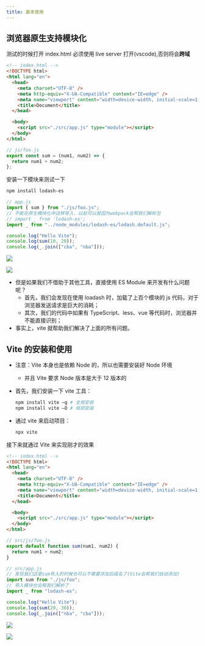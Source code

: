 ```yaml
---
title: 基本使用
---
```


## 浏览器原生支持模块化

测试的时候打开 index.html 必须使用 live server 打开(vscode),否则将会**跨域**

```html
<!-- index.html -->
<!DOCTYPE html>
<html lang="en">
  <head>
    <meta charset="UTF-8" />
    <meta http-equiv="X-UA-Compatible" content="IE=edge" />
    <meta name="viewport" content="width=device-width, initial-scale=1.0" />
    <title>Document</title>
  </head>

  <body>
    <script src="./src/app.js" type="module"></script>
  </body>
</html>
```

```js
// js/foo.js
export const sum = (num1, num2) => {
  return num1 + num2;
};
```

安装一下模块来测试一下

```sh
npm install lodash-es
```

```js
// app.js
import { sum } from "./js/foo.js";
// 不能在原生模块化中这样导入，以前可以是因为webpack会帮我们解析包
// import _ from 'lodash-es';
import _ from "../node_modules/lodash-es/lodash.default.js";

console.log("Hello Vite");
console.log(sum(10, 20));
console.log(_.join(["cba", "nba"]));
```

![](/pack/vite/1.png)

![](/pack/vite/2.png)

- 但是如果我们不借助于其他工具，直接使用 ES Module 来开发有什么问题呢？
  - 首先，我们会发现在使用 loadash 时，加载了上百个模块的 js 代码，对于浏览器发送请求是巨大的消耗；
  - 其次，我们的代码中如果有 TypeScript、less、vue 等代码时，浏览器并不能直接识别；
- 事实上，vite 就帮助我们解决了上面的所有问题。

## Vite 的安装和使用

- 注意：Vite 本身也是依赖 Node 的，所以也需要安装好 Node 环境

  - 并且 Vite 要求 Node 版本是大于 12 版本的

- 首先，我们安装一下 vite 工具：

  ```sh
  npm install vite –g # 全局安装
  npm install vite –D # 局部安装
  ```

- 通过 vite 来启动项目：

  ```sh
  npx vite
  ```

接下来就通过 Vite 来实现刚才的效果

```html
<!-- index.html -->
<!DOCTYPE html>
<html lang="en">
  <head>
    <meta charset="UTF-8" />
    <meta http-equiv="X-UA-Compatible" content="IE=edge" />
    <meta name="viewport" content="width=device-width, initial-scale=1.0" />
    <title>Document</title>
  </head>

  <body>
    <script src="./src/app.js" type="module"></script>
  </body>
</html>
```

```js
// src/js/foo.js
export default function sum(num1, num2) {
  return num1 + num2;
}
```

```js
// src/app.js
// 发现我们这里sum导入的时候也可以不需要添加后缀名了(Vite会帮我们自动添加)
import sum from "./js/foo";
// 导入模块也会帮我们解析了
import _ from "lodash-es";

console.log("Hello Vite");
console.log(sum(20, 30));
console.log(_.join(["nba", "cba"]));
```

![](/pack/vite/3.png)

![](/pack/vite/4.png)
